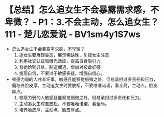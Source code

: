 # 【总结】怎么追女生不会暴露需求感，不卑微？ - P1：3.不会主动，怎么追女生？111 - 楚儿恋爱说 - BV1sm4y1S7ws

-   怎么追女生不会暴露需求感，不卑微？
    1.  追女生要展现姿态，展示稀缺性，引起女生注意
    2.  利用社交认证和曝光效应，提高自身吸引力
    3.  夸她恰到好处，制造偶遇，增加对彼此好感
    4.  提高自信，不要过于敏感多疑，增强自信心。
-   顿感力弱的人并非坏事，敏感且能察觉细微之处，但易承担过多责任和压力，需培养脸皮厚。主动追女生时要放松，不要唯唯诺诺，看全局，主动点，脸皮厚点。
    1.  顿感力弱的人敏感且能察觉细微之处，但易承担过多责任和压力。
    2.  主动追女生时要放松，不要唯唯诺诺，看全局。
    3.  培养脸皮厚，主动点，脸皮厚点。